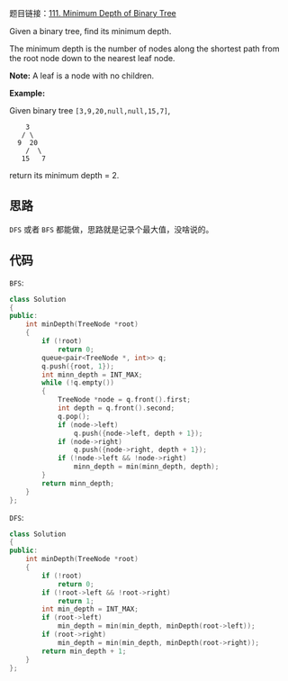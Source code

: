 题目链接：[111. Minimum Depth of Binary Tree](https://leetcode.com/problems/minimum-depth-of-binary-tree/)

Given a binary tree, find its minimum depth.

The minimum depth is the number of nodes along the shortest path from the root node down to the nearest leaf node.

**Note:** A leaf is a node with no children.

**Example:**

Given binary tree `[3,9,20,null,null,15,7]`,

```
    3
   / \
  9  20
    /  \
   15   7
```

return its minimum depth = 2.

## 思路

`DFS` 或者 `BFS` 都能做，思路就是记录个最大值，没啥说的。

## 代码

`BFS`:

```cpp
class Solution
{
public:
    int minDepth(TreeNode *root)
    {
        if (!root)
            return 0;
        queue<pair<TreeNode *, int>> q;
        q.push({root, 1});
        int minn_depth = INT_MAX;
        while (!q.empty())
        {
            TreeNode *node = q.front().first;
            int depth = q.front().second;
            q.pop();
            if (node->left)
                q.push({node->left, depth + 1});
            if (node->right)
                q.push({node->right, depth + 1});
            if (!node->left && !node->right)
                minn_depth = min(minn_depth, depth);
        }
        return minn_depth;
    }
};
```

`DFS`:

```cpp
class Solution
{
public:
    int minDepth(TreeNode *root)
    {
        if (!root)
            return 0;
        if (!root->left && !root->right)
            return 1;
        int min_depth = INT_MAX;
        if (root->left)
            min_depth = min(min_depth, minDepth(root->left));
        if (root->right)
            min_depth = min(min_depth, minDepth(root->right));
        return min_depth + 1;
    }
};
```

